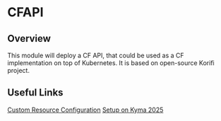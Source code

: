 # CFAPI

## Overview
This module will deploy a CF API, that could be used as a CF implementation on top of Kubernetes. It is based on open-source Korifi project. 

## Useful Links 
[Custom Resource Configuration](/CR-Config.md)
[Setup on Kyma 2025](/Setup-Kyma2025.md)

